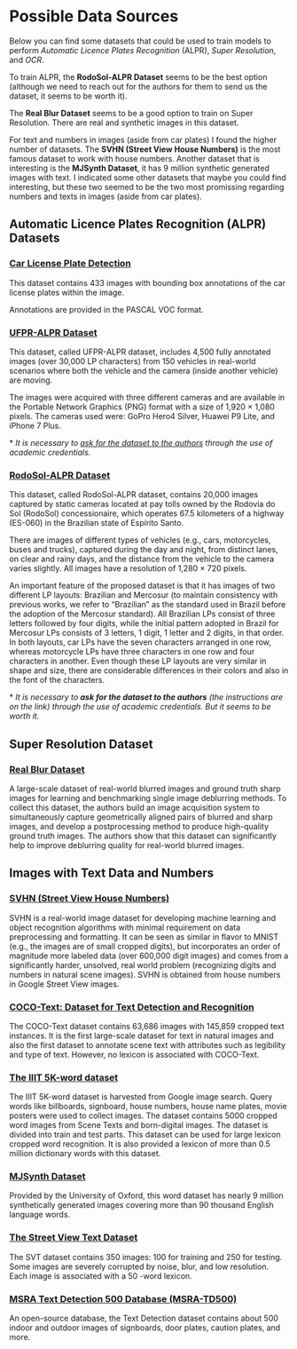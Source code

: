 # **Possible Data Sources**

Below you can find some datasets that could be used to train models to perform *Automatic Licence Plates Recognition* (ALPR), *Super Resolution*, and *OCR*.

To train ALPR, the **RodoSol-ALPR Dataset** seems to be the best option (although we need to reach out for the authors for them to send us the dataset, it seems to be worth it).

The **Real Blur Dataset** seems to be a good option to train on Super Resolution. There are real and synthetic images in this dataset.

For text and numbers in images (aside from car plates) I found the higher number of datasets. The **SVHN (Street View House Numbers)** is the most famous dataset to work with house numbers. Another dataset that is interesting is the **MJSynth Dataset**, it has 9 million synthetic generated images with text. I indicated some other datasets that maybe you could find interesting, but these two seemed to be the two most promissing regarding numbers and texts in images (aside from car plates).

## **Automatic Licence Plates Recognition (ALPR) Datasets**
### [**Car License Plate Detection**](https://www.kaggle.com/datasets/andrewmvd/car-plate-detection)
This dataset contains 433 images with bounding box annotations of the car license plates within the image.

Annotations are provided in the PASCAL VOC format.

### [**UFPR-ALPR Dataset**](https://web.inf.ufpr.br/vri/databases/ufpr-alpr/)
This dataset, called UFPR-ALPR dataset, includes 4,500 fully annotated images (over 30,000 LP characters) from 150 vehicles in real-world scenarios where both the vehicle and the camera (inside another vehicle) are moving.

The images were acquired with three different cameras and are available in the Portable Network Graphics (PNG) format with a size of 1,920 × 1,080 pixels. The cameras used were: GoPro Hero4 Silver, Huawei P9 Lite, and iPhone 7 Plus.

\* *It is necessary to [ask for the dataset to the authors](https://web.inf.ufpr.br/vri/databases/ufpr-alpr/license-agreement/) through the use of academic credentials.*

### [**RodoSol-ALPR Dataset**](https://github.com/raysonlaroca/rodosol-alpr-dataset)
This dataset, called RodoSol-ALPR dataset, contains 20,000 images captured by static cameras located at pay tolls owned by the Rodovia do Sol (RodoSol) concessionaire, which operates 67.5 kilometers of a highway (ES-060) in the Brazilian state of Espírito Santo.

There are images of different types of vehicles (e.g., cars, motorcycles, buses and trucks), captured during the day and night, from distinct lanes, on clear and rainy days, and the distance from the vehicle to the camera varies slightly. All images have a resolution of 1,280 × 720 pixels.

An important feature of the proposed dataset is that it has images of two different LP layouts: Brazilian and Mercosur (to maintain consistency with previous works, we refer to “Brazilian” as the standard used in Brazil before the adoption of the Mercosur standard). All Brazilian LPs consist of three letters followed by four digits, while the initial pattern adopted in Brazil for Mercosur LPs consists of 3 letters, 1 digit, 1 letter and 2 digits, in that order. In both layouts, car LPs have the seven characters arranged in one row, whereas motorcycle LPs have three characters in one row and four characters in another. Even though these LP layouts are very similar in shape and size, there are considerable differences in their colors and also in the font of the characters.

\* *It is necessary to **ask for the dataset to the authors** (the instructions are on the link) through the use of academic credentials. But it seems to be worth it.* 

## **Super Resolution Dataset**

### [**Real Blur Dataset**](http://cg.postech.ac.kr/research/realblur/)
A large-scale dataset of real-world blurred images and ground truth sharp images for learning and benchmarking single image deblurring methods. To collect this dataset, the authors build an image acquisition system to simultaneously capture geometrically aligned pairs of blurred and sharp images, and develop a postprocessing method to produce high-quality ground truth images. The authors show that this dataset can significantly help to improve deblurring quality for real-world blurred images. 

## **Images with Text Data and Numbers**

### [**SVHN (Street View House Numbers)**](http://ufldl.stanford.edu/housenumbers/)
SVHN is a real-world image dataset for developing machine learning and object recognition algorithms with minimal requirement on data preprocessing and formatting. It can be seen as similar in flavor to MNIST (e.g., the images are of small cropped digits), but incorporates an order of magnitude more labeled data (over 600,000 digit images) and comes from a significantly harder, unsolved, real world problem (recognizing digits and numbers in natural scene images). SVHN is obtained from house numbers in Google Street View images. 

### [**COCO-Text: Dataset for Text Detection and Recognition**](https://vision.cornell.edu/se3/coco-text-2/)
The COCO-Text dataset contains 63,686 images with 145,859 cropped text instances. It is the first large-scale dataset for text in natural images and also the first dataset to annotate scene text with attributes such as legibility and type of text. However, no lexicon is associated with COCO-Text.

### [**The IIIT 5K-word dataset**](https://cvit.iiit.ac.in/research/projects/cvit-projects/the-iiit-5k-word-dataset)
The IIIT 5K-word dataset is harvested from Google image search. Query words like billboards, signboard, house numbers, house name plates, movie posters were used to collect images. The dataset contains 5000 cropped word images from Scene Texts and born-digital images. The dataset is divided into train and test parts. This dataset can be used for large lexicon cropped word recognition. It is also provided a lexicon of more than 0.5 million dictionary words with this dataset.

### [**MJSynth Dataset**](https://www.robots.ox.ac.uk/~vgg/data/text/)
Provided by the University of Oxford, this word dataset has nearly 9 million synthetically generated images covering more than 90 thousand English language words.

### [**The Street View Text Dataset**](http://www.iapr-tc11.org/mediawiki/index.php/The_Street_View_Text_Dataset)
The SVT dataset contains 350 images: 100 for training and 250 for testing. Some images are severely corrupted by noise, blur, and low resolution. Each image is associated with a 50 -word lexicon.

### [**MSRA Text Detection 500 Database (MSRA-TD500)**](http://www.iapr-tc11.org/mediawiki/index.php/MSRA_Text_Detection_500_Database_(MSRA-TD500))
An open-source database, the Text Detection dataset contains about 500 indoor and outdoor images of signboards, door plates, caution plates, and more.